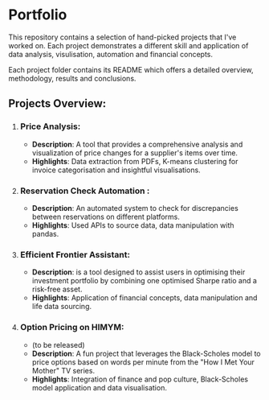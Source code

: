# Portfolio

This repository contains a selection of hand-picked projects that I've worked on. Each project demonstrates a different skill and application of data analysis, visulisation, automation and financial concepts.

Each project folder contains its README which offers a detailed overview, methodology, results and conclusions. 
## Projects Overview:

1. ### **Price Analysis**:
    - **Description**: A tool that provides a comprehensive analysis and visualization of price changes for a supplier's items over time.
    - **Highlights**: Data extraction from PDFs, K-means clustering for invoice categorisation and insightful visualisations.

2. ### **Reservation Check Automation** : 
    - **Description**: An automated system to check for discrepancies between reservations on different platforms.
    - **Highlights**: Used APIs to source data, data manipulation with pandas.


3. ### **Efficient Frontier Assistant**:
    - **Description**: is a tool designed to assist users in optimising their investment portfolio by combining one optimised Sharpe ratio and a risk-free asset. 
    - **Highlights**: Application of financial concepts, data manipulation and life data sourcing.


4. ### **Option Pricing on HIMYM**:
    - (to be released)
    - **Description**: A fun project that leverages the Black-Scholes model to price options based on words per minute from the "How I Met Your Mother" TV series.
    - **Highlights**: Integration of finance and pop culture, Black-Scholes model application and data visualisation.
    




